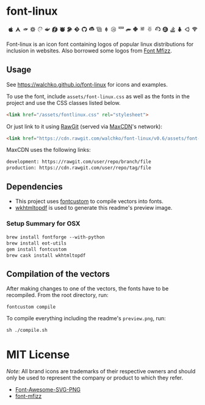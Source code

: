 # font-linux

![Available logos](assets/preview.png)

Font-linux is an icon font containing logos of popular linux distributions for
inclusion in websites. Also borrowed some logos from [Font Mfizz](https://github.com/fizzed/font-mfizz).

## Usage

See https://walchko.github.io/font-linux for icons and examples.

To use the font, include `assets/font-linux.css` as well as the fonts in the project and use the CSS classes listed below.

```html
<link href="/assets/fontlinux.css" rel="stylesheet">
```

Or just link to it using [RawGit](https://rawgit.com) (served via [MaxCDN](https://www.maxcdn.com)'s network):

```html
<link href="https://cdn.rawgit.com/walchko/font-linux/v0.6/assets/font-linux.css" rel="stylesheet">
```

MaxCDN uses the following links:

	development: https://rawgit.com/user/repo/branch/file
	production: https://cdn.rawgit.com/user/repo/tag/file

## Dependencies

* This project uses [fontcustom](https://github.com/FontCustom/fontcustom) to compile vectors into fonts.
* [wkhtmltopdf](http://wkhtmltopdf.org/) is used to generate this readme's preview image.

### Setup Summary for OSX

	brew install fontforge --with-python
	brew install eot-utils
	gem install fontcustom
	brew cask install wkhtmltopdf

## Compilation of the vectors

After making changes to one of the vectors, the fonts have to be recompiled.
From the root directory, run:

	fontcustom compile

To compile everything including the readme's `preview.png`, run:

	sh ./compile.sh

# MIT License

*Note:* All brand icons are trademarks of their respective owners and should only be used to represent the company or product to which they refer.

- [Font-Awesome-SVG-PNG](https://github.com/encharm/Font-Awesome-SVG-PNG)
- [font-mfizz](https://github.com/fizzed/font-mfizz)
